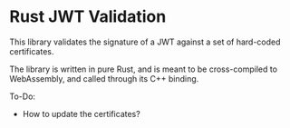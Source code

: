 # Rust JWT Validation

This library validates the signature of a JWT against a set of hard-coded
certificates.

The library is written in pure Rust, and is meant to be cross-compiled to
WebAssembly, and called through its C++ binding.


To-Do:
* How to update the certificates?

